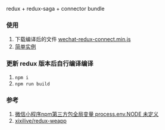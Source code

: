 redux + redux-saga + connector bundle

### 使用
1. 下载编译后的文件 [wechat-redux-connect.min.js](https://github.com/se1phine/wechat-redux-connect/releases/download/0.2.0/wechat-redux-connect.min.js)
2. [简单实例](https://developers.weixin.qq.com/s/mMDckBmn76kW)

### 更新 redux 版本后自行编译编译
1. `npm i`
2. `npm run build`

### 参考
1. [微信小程序npm第三方包全局变量 process.env.NODE 未定义](https://developers.weixin.qq.com/community/develop/doc/00020e18868198cdf2e7395945d800)
2. [xixilive/redux-weapp](https://github.com/xixilive/redux-weapp)
